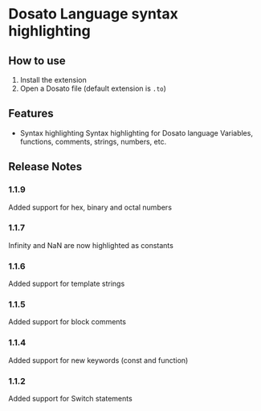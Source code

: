 # Dosato Language syntax highlighting

## How to use

1. Install the extension
2. Open a Dosato file (default extension is `.to`)

## Features

- Syntax highlighting
    Syntax highlighting for Dosato language
    Variables, functions, comments, strings, numbers, etc.

## Release Notes

### 1.1.9

Added support for hex, binary and octal numbers

### 1.1.7

Infinity and NaN are now highlighted as constants

### 1.1.6

Added support for template strings

### 1.1.5

Added support for block comments

### 1.1.4

Added support for new keywords (const and function)

### 1.1.2

Added support for Switch statements